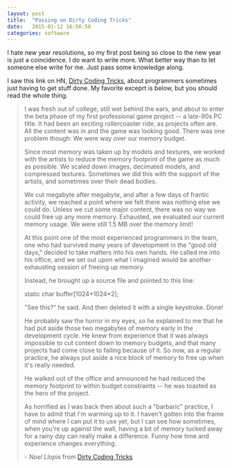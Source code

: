 ```yaml
---
layout: post
title:  "Passing on Dirty Coding Tricks"
date:   2015-01-12 16:56:56
categories: software 
---
```

I hate new year resolutions, so my first post being so close to the new year is just a coincidence. I do want to write more. What better way than to let someone else write for me. Just pass some knowledge along.

I saw this link on HN, [Dirty Coding Tricks][dirty-coding-tricks], about programmers sometimes just having to get stuff done. My favorite exceprt is below, but you should read the whole thing.

>I was fresh out of college, still wet behind the ears, and about to enter the beta phase of my first professional game project -- a late-90s PC title. It had been an exciting rollercoaster ride, as projects often are. All the content was in and the game was looking good. There was one problem though: We were way over our memory budget.
>
>Since most memory was taken up by models and textures, we worked with the artists to reduce the memory footprint of the game as much as possible. We scaled down images, decimated models, and compressed textures. Sometimes we did this with the support of the artists, and sometimes over their dead bodies.
>
>We cut megabyte after megabyte, and after a few days of frantic activity, we reached a point where we felt there was nothing else we could do. Unless we cut some major content, there was no way we could free up any more memory. Exhausted, we evaluated our current memory usage. We were still 1.5 MB over the memory limit!
>
>At this point one of the most experienced programmers in the team, one who had survived many years of development in the "good old days," decided to take matters into his own hands. He called me into his office, and we set out upon what I imagined would be another exhausting session of freeing up memory.
>
>Instead, he brought up a source file and pointed to this line:
>
>static char buffer[1024\*1024\*2];
>
>"See this?" he said. And then deleted it with a single keystroke. Done!
>
>He probably saw the horror in my eyes, so he explained to me that he had put aside those two megabytes of memory early in the development cycle. He knew from experience that it was always impossible to cut content down to memory budgets, and that many projects had come close to failing because of it. So now, as a regular practice, he always put aside a nice block of memory to free up when it's really needed.
>
>He walked out of the office and announced he had reduced the memory footprint to within budget constraints -- he was toasted as the hero of the project.
>
>As horrified as I was back then about such a "barbaric" practice, I have to admit that I'm warming up to it. I haven't gotten into the frame of mind where I can put it to use yet, but I can see how sometimes, when you're up against the wall, having a bit of memory tucked away for a rainy day can really make a difference. Funny how time and experience changes everything.
>
>\- *Noel Llopis* from [Dirty Coding Tricks][dirty-coding-tricks]

[dirty-coding-tricks]: http://www.gamasutra.com/view/feature/4111/dirty_coding_tricks.php?print=1
